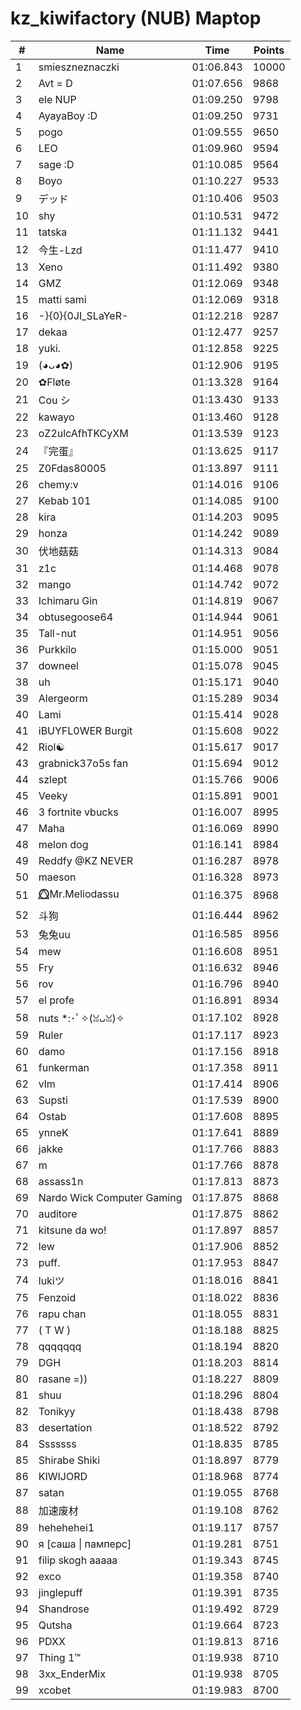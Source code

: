 # kz_kiwifactory (NUB) Maptop

|  # | Name | Time | Points |
|-------------- | -------------- | -------------- | -------------- | 
| 1 | smieszneznaczki | 01:06.843 | 10000 | 
| 2 | Avt = D | 01:07.656 | 9868 | 
| 3 | ele NUP | 01:09.250 | 9798 | 
| 4 | AyayaBoy :D | 01:09.250 | 9731 | 
| 5 | pogo | 01:09.555 | 9650 | 
| 6 | LEO | 01:09.960 | 9594 | 
| 7 | sage :D | 01:10.085 | 9564 | 
| 8 | Boyo | 01:10.227 | 9533 | 
| 9 | デッド | 01:10.406 | 9503 | 
| 10 | shy | 01:10.531 | 9472 | 
| 11 | tatska | 01:11.132 | 9441 | 
| 12 | 今生-Lzd | 01:11.477 | 9410 | 
| 13 | Xeno | 01:11.492 | 9380 | 
| 14 | GMZ | 01:12.069 | 9348 | 
| 15 | matti sami | 01:12.069 | 9318 | 
| 16 | -}{0}{0JI_SLaYeR- | 01:12.218 | 9287 | 
| 17 | dekaa | 01:12.477 | 9257 | 
| 18 | yuki. | 01:12.858 | 9225 | 
| 19 | (◕ᴗ◕✿) | 01:12.906 | 9195 | 
| 20 | ✿Fløte | 01:13.328 | 9164 | 
| 21 | Cou シ | 01:13.430 | 9133 | 
| 22 | kawayo | 01:13.460 | 9128 | 
| 23 | oZ2ulcAfhTKCyXM | 01:13.539 | 9123 | 
| 24 | 『完蛋』 | 01:13.625 | 9117 | 
| 25 | Z0Fdas80005 | 01:13.897 | 9111 | 
| 26 | chemy:v | 01:14.016 | 9106 | 
| 27 | Kebab 101 | 01:14.085 | 9100 | 
| 28 | kira | 01:14.203 | 9095 | 
| 29 | honza | 01:14.242 | 9089 | 
| 30 | 伏地菇菇 | 01:14.313 | 9084 | 
| 31 | z1c | 01:14.468 | 9078 | 
| 32 | mango | 01:14.742 | 9072 | 
| 33 | Ichimaru Gin | 01:14.819 | 9067 | 
| 34 | obtusegoose64 | 01:14.944 | 9061 | 
| 35 | Tall-nut | 01:14.951 | 9056 | 
| 36 | Purkkilo | 01:15.000 | 9051 | 
| 37 | downeel | 01:15.078 | 9045 | 
| 38 | uh | 01:15.171 | 9040 | 
| 39 | Alergeorm | 01:15.289 | 9034 | 
| 40 | Lami | 01:15.414 | 9028 | 
| 41 | iBUYFL0WER Burgit | 01:15.608 | 9022 | 
| 42 | Riol☯ | 01:15.617 | 9017 | 
| 43 | grabnick37o5s fan | 01:15.694 | 9012 | 
| 44 | szlept | 01:15.766 | 9006 | 
| 45 | Veeky | 01:15.891 | 9001 | 
| 46 | 3 fortnite vbucks | 01:16.007 | 8995 | 
| 47 | Maha | 01:16.069 | 8990 | 
| 48 | melon dog | 01:16.141 | 8984 | 
| 49 | Reddfy @KZ NEVER | 01:16.287 | 8978 | 
| 50 | maeson | 01:16.328 | 8973 | 
| 51 | ⭕⃤Mr.Meliodassu | 01:16.375 | 8968 | 
| 52 | 斗狗 | 01:16.444 | 8962 | 
| 53 | 兔兔uu | 01:16.585 | 8956 | 
| 54 | mew | 01:16.608 | 8951 | 
| 55 | Fry | 01:16.632 | 8946 | 
| 56 | rov | 01:16.796 | 8940 | 
| 57 | el profe | 01:16.891 | 8934 | 
| 58 | nuts *:･ﾟ✧(ꈍᴗꈍ)✧ | 01:17.102 | 8928 | 
| 59 | Ruler | 01:17.117 | 8923 | 
| 60 | damo | 01:17.156 | 8918 | 
| 61 | funkerman | 01:17.358 | 8911 | 
| 62 | vlm | 01:17.414 | 8906 | 
| 63 | Supsti | 01:17.539 | 8900 | 
| 64 | Ostab | 01:17.608 | 8895 | 
| 65 | ynneK | 01:17.641 | 8889 | 
| 66 | jakke | 01:17.766 | 8883 | 
| 67 | m | 01:17.766 | 8878 | 
| 68 | assass1n | 01:17.813 | 8873 | 
| 69 | Nardo Wick Computer Gaming | 01:17.875 | 8868 | 
| 70 | auditore | 01:17.875 | 8862 | 
| 71 | kitsune da wo! | 01:17.897 | 8857 | 
| 72 | lew | 01:17.906 | 8852 | 
| 73 | puff. | 01:17.953 | 8847 | 
| 74 | lukiツ | 01:18.016 | 8841 | 
| 75 | Fenzoid | 01:18.022 | 8836 | 
| 76 | rapu chan | 01:18.055 | 8831 | 
| 77 | ( T W ) | 01:18.188 | 8825 | 
| 78 | qqqqqqq | 01:18.194 | 8820 | 
| 79 | DGH | 01:18.203 | 8814 | 
| 80 | rasane =)) | 01:18.227 | 8809 | 
| 81 | shuu | 01:18.296 | 8804 | 
| 82 | Tonikyy | 01:18.438 | 8798 | 
| 83 | desertation | 01:18.522 | 8792 | 
| 84 | Sssssss | 01:18.835 | 8785 | 
| 85 | Shirabe Shiki | 01:18.897 | 8779 | 
| 86 | KIWIJORD | 01:18.968 | 8774 | 
| 87 | satan | 01:19.055 | 8768 | 
| 88 | 加速废材 | 01:19.108 | 8762 | 
| 89 | hehehehei1 | 01:19.117 | 8757 | 
| 90 | я [саша \| памперс] | 01:19.281 | 8751 | 
| 91 | filip skogh aaaaa | 01:19.343 | 8745 | 
| 92 | exco | 01:19.358 | 8740 | 
| 93 | jinglepuff | 01:19.391 | 8735 | 
| 94 | Shandrose | 01:19.492 | 8729 | 
| 95 | Qutsha | 01:19.664 | 8723 | 
| 96 | PDXX | 01:19.813 | 8716 | 
| 97 | Thing 1™ | 01:19.938 | 8710 | 
| 98 | 3xx_EnderMix | 01:19.938 | 8705 | 
| 99 | xcobet | 01:19.983 | 8700 | 

